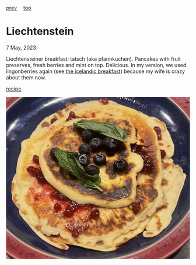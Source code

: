 [prev](libya.md)&emsp;
[top](../index.md)&emsp;
# Liechtenstein
<meta property="og:image" content="images/liechtenstein.png"/>
7 May, 2023

Liechtensteiner breakfast: tatsch (aka pfannkuchen). Pancakes with
fruit preserves, fresh berries and mint on top. Delicious. In my
version, we used lingonberries again (see [the icelandic
breakfast](../i/iceland.html)) because my wife is crazy about them now.

[recipe](https://www.internationalcuisine.com/liechtensteiner-pfannkuchen/)

![breakfast](images/liechtenstein.jpeg)
